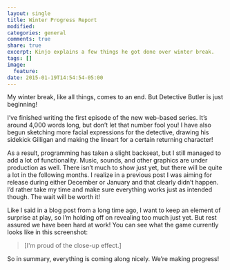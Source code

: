 ```yaml
---
layout: single
title: Winter Progress Report
modified:
categories: general
comments: true
share: true
excerpt: Kinjo explains a few things he got done over winter break.
tags: []
image:
  feature:
date: 2015-01-19T14:54:54-05:00
---
```

My winter break, like all things, comes to an end. But Detective Butler is just beginning!

I’ve finished writing the first episode of the new web-based series. It’s around 4,000 words long, but don’t let that number fool you! I have also begun sketching more facial expressions for the detective, drawing his sidekick Gilligan and making the lineart for a certain returning character!

As a result, programming has taken a slight backseat, but I still managed to add a lot of functionality. Music, sounds, and other graphics are under production as well. There isn’t much to show just yet, but there will be quite a lot in the following months. I realize in a previous post I was aiming for release during either December or January and that clearly didn’t happen. I’d rather take my time and make sure everything works just as intended though. The wait will be worth it!

Like I said in a blog post from a long time ago, I want to keep an element of surprise at play, so I’m holding off on revealing too much just yet. But rest assured we have been hard at work! You can see what the game currently looks like in this screenshot:

> [I'm proud of the close-up effect.]

So in summary, everything is coming along nicely. We’re making progress!
